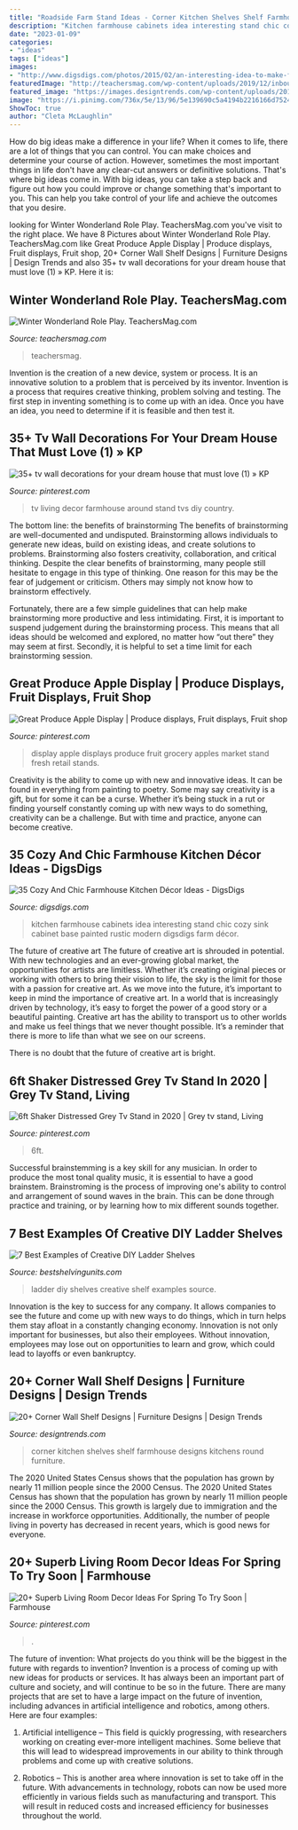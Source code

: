 ```yaml
---
title: "Roadside Farm Stand Ideas - Corner Kitchen Shelves Shelf Farmhouse Designs Kitchens Round Furniture"
description: "Kitchen farmhouse cabinets idea interesting stand chic cozy sink cabinet base painted rustic modern digsdigs farm décor"
date: "2023-01-09"
categories:
- "ideas"
tags: ["ideas"]
images:
- "http://www.digsdigs.com/photos/2015/02/an-interesting-idea-to-make-farmhouse-kitchen-cabinets-to-stand-out.jpg"
featuredImage: "http://teachersmag.com/wp-content/uploads/2019/12/inbound1398486370770295907-554x1024.jpg"
featured_image: "https://images.designtrends.com/wp-content/uploads/2016/03/02092303/White-and-Red-Farmhouse-Kitchen-Corner-Shelves.jpg"
image: "https://i.pinimg.com/736x/5e/13/96/5e139690c5a4194b2216166d7524158f.jpg"
ShowToc: true
author: "Cleta McLaughlin"
---
```



How do big ideas make a difference in your life?
When it comes to life, there are a lot of things that you can control. You can make choices and determine your course of action. However, sometimes the most important things in life don't have any clear-cut answers or definitive solutions. That's where big ideas come in. With big ideas, you can take a step back and figure out how you could improve or change something that's important to you. This can help you take control of your life and achieve the outcomes that you desire.

	

		
looking for Winter Wonderland Role Play. TeachersMag.com you've visit to the right place. We have 8 Pictures about Winter Wonderland Role Play. TeachersMag.com like Great Produce Apple Display | Produce displays, Fruit displays, Fruit shop, 20+ Corner Wall Shelf Designs | Furniture Designs | Design Trends and also 35+ tv wall decorations for your dream house that must love (1) » KP. Here it is:
		
    
## Winter Wonderland Role Play. TeachersMag.com

<img loading=lazy src="http://teachersmag.com/wp-content/uploads/2019/12/inbound1398486370770295907-554x1024.jpg" onerror="this.onerror=null;this.src='https://tse1.mm.bing.net/th?id=OIP.c8xvRK437XtB23-eUlUbOwHaNs&amp;pid=15.1';" alt="Winter Wonderland Role Play. TeachersMag.com">

_Source: teachersmag.com_

>teachersmag. 

	

Invention is the creation of a new device, system or process. It is an innovative solution to a problem that is perceived by its inventor. Invention is a process that requires creative thinking, problem solving and testing. The first step in inventing something is to come up with an idea. Once you have an idea, you need to determine if it is feasible and then test it.

    
## 35+ Tv Wall Decorations For Your Dream House That Must Love (1) » KP

<img loading=lazy src="https://i.pinimg.com/736x/cc/64/19/cc64190990738971b9116f9317bef38e.jpg" onerror="this.onerror=null;this.src='https://tse3.mm.bing.net/th?id=OIP._Ff8JJWSPM-r3TsHrFekMAHaNI&amp;pid=15.1';" alt="35+ tv wall decorations for your dream house that must love (1) » KP">

_Source: pinterest.com_

>tv living decor farmhouse around stand tvs diy country. 

	

The bottom line: the benefits of brainstorming
The benefits of brainstorming are well-documented and undisputed. Brainstorming allows individuals to generate new ideas, build on existing ideas, and create solutions to problems. Brainstorming also fosters creativity, collaboration, and critical thinking.
Despite the clear benefits of brainstorming, many people still hesitate to engage in this type of thinking. One reason for this may be the fear of judgement or criticism. Others may simply not know how to brainstorm effectively.

Fortunately, there are a few simple guidelines that can help make brainstorming more productive and less intimidating. First, it is important to suspend judgement during the brainstorming process. This means that all ideas should be welcomed and explored, no matter how “out there” they may seem at first. Secondly, it is helpful to set a time limit for each brainstorming session.

    
## Great Produce Apple Display | Produce Displays, Fruit Displays, Fruit Shop

<img loading=lazy src="https://i.pinimg.com/736x/87/31/37/8731372c0c46999d65694310df304d02--apples.jpg" onerror="this.onerror=null;this.src='https://tse2.mm.bing.net/th?id=OIP.SXRpsZFLrziFIfD3iwMkzQHaJ7&amp;pid=15.1';" alt="Great Produce Apple Display | Produce displays, Fruit displays, Fruit shop">

_Source: pinterest.com_

>display apple displays produce fruit grocery apples market stand fresh retail stands. 

	

Creativity is the ability to come up with new and innovative ideas. It can be found in everything from painting to poetry. Some may say creativity is a gift, but for some it can be a curse. Whether it’s being stuck in a rut or finding yourself constantly coming up with new ways to do something, creativity can be a challenge. But with time and practice, anyone can become creative.

    
## 35 Cozy And Chic Farmhouse Kitchen Décor Ideas - DigsDigs

<img loading=lazy src="http://www.digsdigs.com/photos/2015/02/an-interesting-idea-to-make-farmhouse-kitchen-cabinets-to-stand-out.jpg" onerror="this.onerror=null;this.src='https://tse1.mm.bing.net/th?id=OIP.Yj8qb-x1mgp04gcbWkgeNgHaLF&amp;pid=15.1';" alt="35 Cozy And Chic Farmhouse Kitchen Décor Ideas - DigsDigs">

_Source: digsdigs.com_

>kitchen farmhouse cabinets idea interesting stand chic cozy sink cabinet base painted rustic modern digsdigs farm décor. 

	

The future of creative art
The future of creative art is shrouded in potential. With new technologies and an ever-growing global market, the opportunities for artists are limitless. Whether it’s creating original pieces or working with others to bring their vision to life, the sky is the limit for those with a passion for creative art.
As we move into the future, it’s important to keep in mind the importance of creative art. In a world that is increasingly driven by technology, it’s easy to forget the power of a good story or a beautiful painting. Creative art has the ability to transport us to other worlds and make us feel things that we never thought possible. It’s a reminder that there is more to life than what we see on our screens.

There is no doubt that the future of creative art is bright.

    
## 6ft Shaker Distressed Grey Tv Stand In 2020 | Grey Tv Stand, Living

<img loading=lazy src="https://i.pinimg.com/736x/3d/3b/1e/3d3b1e5afea724e27ad4b41f023cecfd.jpg" onerror="this.onerror=null;this.src='https://tse4.mm.bing.net/th?id=OIP.2pccnDshH-oxyBvT1SKUJAHaFo&amp;pid=15.1';" alt="6ft Shaker Distressed Grey Tv Stand in 2020 | Grey tv stand, Living">

_Source: pinterest.com_

>6ft. 

	

Successful brainstemming is a key skill for any musician. In order to produce the most tonal quality music, it is essential to have a good brainstem. Brainstroming is the process of improving one's ability to control and arrangement of sound waves in the brain. This can be done through practice and training, or by learning how to mix different sounds together.

    
## 7 Best Examples Of Creative DIY Ladder Shelves

<img loading=lazy src="http://bestshelvingunits.com/wp-content/uploads/2017/01/farmhouse_ladder_shelf.jpg" onerror="this.onerror=null;this.src='https://tse1.mm.bing.net/th?id=OIP.fCSsri3ZBSd-a-uFsMqhqAHaLH&amp;pid=15.1';" alt="7 Best Examples of Creative DIY Ladder Shelves">

_Source: bestshelvingunits.com_

>ladder diy shelves creative shelf examples source. 

	

Innovation is the key to success for any company. It allows companies to see the future and come up with new ways to do things, which in turn helps them stay afloat in a constantly changing economy. Innovation is not only important for businesses, but also their employees. Without innovation, employees may lose out on opportunities to learn and grow, which could lead to layoffs or even bankruptcy.

    
## 20+ Corner Wall Shelf Designs | Furniture Designs | Design Trends

<img loading=lazy src="https://images.designtrends.com/wp-content/uploads/2016/03/02092303/White-and-Red-Farmhouse-Kitchen-Corner-Shelves.jpg" onerror="this.onerror=null;this.src='https://tse4.mm.bing.net/th?id=OIP.kI8y2iZSxFahTgO58dTDJwHaKC&amp;pid=15.1';" alt="20+ Corner Wall Shelf Designs | Furniture Designs | Design Trends">

_Source: designtrends.com_

>corner kitchen shelves shelf farmhouse designs kitchens round furniture. 

	

The 2020 United States Census shows that the population has grown by nearly 11 million people since the 2000 Census.
The 2020 United States Census has shown that the population has grown by nearly 11 million people since the 2000 Census. This growth is largely due to immigration and the increase in workforce opportunities. Additionally, the number of people living in poverty has decreased in recent years, which is good news for everyone.

    
## 20+ Superb Living Room Decor Ideas For Spring To Try Soon | Farmhouse

<img loading=lazy src="https://i.pinimg.com/736x/5e/13/96/5e139690c5a4194b2216166d7524158f.jpg" onerror="this.onerror=null;this.src='https://tse2.mm.bing.net/th?id=OIP.rFhyv2zZCbCFCWchfKRHpwHaJ3&amp;pid=15.1';" alt="20+ Superb Living Room Decor Ideas For Spring To Try Soon | Farmhouse">

_Source: pinterest.com_

>. 

	

The future of invention: What projects do you think will be the biggest in the future with regards to invention?
Invention is a process of coming up with new ideas for products or services. It has always been an important part of culture and society, and will continue to be so in the future. There are many projects that are set to have a large impact on the future of invention, including advances in artificial intelligence and robotics, among others. Here are four examples:
1) Artificial intelligence – This field is quickly progressing, with researchers working on creating ever-more intelligent machines. Some believe that this will lead to widespread improvements in our ability to think through problems and come up with creative solutions.

2) Robotics – This is another area where innovation is set to take off in the future. With advancements in technology, robots can now be used more efficiently in various fields such as manufacturing and transport. This will result in reduced costs and increased efficiency for businesses throughout the world.

